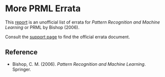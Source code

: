 # More PRML Errata

This [report](prml_errata.pdf) is an unofficial list of errata for
_Pattern Recognition and Machine Learning_ or PRML by Bishop (2006).

Consult the [support page](https://www.microsoft.com/en-us/research/people/cmbishop/#prml-book)
to find the official errata document.

## Reference

* Bishop, C. M. (2006). _Pattern Recognition and Machine Learning_. Springer.

